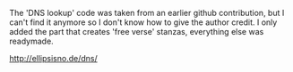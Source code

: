 The 'DNS lookup' code was taken from an earlier github contribution, but I can't find it anymore so I don't know how to give the author credit. I only added the part that creates 'free verse' stanzas, everything else was readymade.

http://ellipsisno.de/dns/

